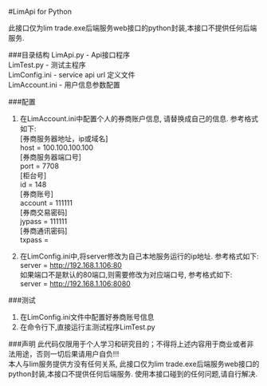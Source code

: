 #LimApi for Python

此接口仅为lim trade.exe后端服务web接口的python封装,本接口不提供任何后端服务.

###目录结构
LimApi.py      - Api接口程序 \
LimTest.py     - 测试主程序 \
LimConfig.ini  - service api url 定义文件 \
LimAccount.ini - 用户信息参数配置

###配置
1. 在LimAccount.ini中配置个人的券商账户信息, 请替换成自己的信息. 参考格式如下: \
[券商服务器地址，ip或域名] \
host = 100.100.100.100 \
[券商服务器端口号] \
port = 7708 \
[柜台号] \
id = 148 \
[券商账号] \
account = 111111 \
[券商交易密码] \
jypass = 111111 \
[券商通讯密码] \
txpass =

2. 在LimConfig.ini中,将server修改为自己本地服务运行的ip地址. 参考格式如下: \
server = http://192.168.1.106:80 \
如果端口不是默认的80端口,则需要修改为对应端口号, 参考格式如下: \
server = http://192.168.1.106:8080

###测试
1. 在LimConfig.ini文件中配置好券商账号信息
2. 在命令行下,直接运行主测试程序LimTest.py

###声明
此代码仅限用于个人学习和研究目的；不得将上述内容用于商业或者非法用途，否则一切后果请用户自负!!!\
本人与lim服务提供方没有任何关系, 此接口仅为lim trade.exe后端服务web接口的python封装,本接口不提供任何后端服务.
使用本接口碰到的任何问题,请自行解决.

